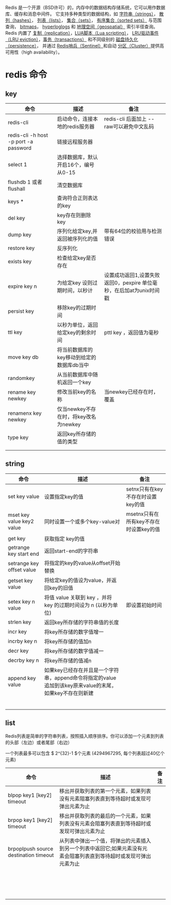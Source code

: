 Redis 是一个开源（BSD许可）的，内存中的数据结构存储系统，它可以用作数据库、缓存和消息中间件。 它支持多种类型的数据结构，如 [字符串（strings）](http://redis.cn/topics/data-types-intro.html#strings)， [散列（hashes）](http://redis.cn/topics/data-types-intro.html#hashes)， [列表（lists）](http://redis.cn/topics/data-types-intro.html#lists)， [集合（sets）](http://redis.cn/topics/data-types-intro.html#sets)， [有序集合（sorted sets）](http://redis.cn/topics/data-types-intro.html#sorted-sets) 与范围查询， [bitmaps](http://redis.cn/topics/data-types-intro.html#bitmaps)， [hyperloglogs](http://redis.cn/topics/data-types-intro.html#hyperloglogs) 和 [地理空间（geospatial）](http://redis.cn/commands/geoadd.html) 索引半径查询。 Redis 内置了 [复制（replication）](http://redis.cn/topics/replication.html)，[LUA脚本（Lua scripting）](http://redis.cn/commands/eval.html)， [LRU驱动事件（LRU eviction）](http://redis.cn/topics/lru-cache.html)，[事务（transactions）](http://redis.cn/topics/transactions.html) 和不同级别的 [磁盘持久化（persistence）](http://redis.cn/topics/persistence.html)， 并通过 [Redis哨兵（Sentinel）](http://redis.cn/topics/sentinel.html)和自动 [分区（Cluster）](http://redis.cn/topics/cluster-tutorial.html)提供高可用性（high availability）。

# redis 命令

## key

| 命令                                  | 描述                                      | 备注                                                         |
| ------------------------------------- | ----------------------------------------- | ------------------------------------------------------------ |
| redis-cli                             | 启动命令，连接本地的redis服务器           | redis-cli 后面加上 --raw可以避免中文乱码                     |
| redis-cli -h host -p port -a password | 链接远程服务器                            |                                                              |
| select 1                              | 选择数据库，默认开启16个，编号从0-15      |                                                              |
| flushdb 1 或者 flushall               | 清空数据库                                |                                                              |
| keys *                                | 查询符合正则表达的key                     |                                                              |
| del key                               | key存在则删除key                          |                                                              |
| dump key                              | 序列化给定key,并返回被序列化的值          | 带有64位的校验用与检测错误                                   |
| restore key                           | 反序列化                                  |                                                              |
| exists key                            | 检查给定key是否存在                       |                                                              |
| expire key n                          | 为给定key 设则过期时间，以秒计            | 设置成功返回1,设置失败返回0，pexpire 单位毫秒，在后加at为unix时间戳 |
| persist key                           | 移除key的过期时间                         |                                                              |
| ttl key                               | 以秒为单位，返回给定key的剩余时间         | pttl key ，返回值为毫秒                                      |
| move key db                           | 将当前数据库的key移动到给定的数据库db当中 |                                                              |
| randomkey                             | 从当前数据库中随机返回一个key             |                                                              |
| rename key newkey                     | 修改当前key的名称                         | 当newkey已经存在时，覆盖                                     |
| renamenx key newkey                   | 仅当newkey不存在时，将key改名为newkey     |                                                              |
| type key                              | 返回key所存储的值的类型                   |                                                              |
|                                       |                                           |                                                              |
|                                       |                                           |                                                              |

## string

| 命令                       | 描述                                                         | 备注                                   |
| -------------------------- | ------------------------------------------------------------ | -------------------------------------- |
| set key value              | 设置指定key的值                                              | setnx只有在key不存在时设置key的值      |
| mset key value key2 value  | 同时设置一个或多个key-value对                                | msetnx只有在所有key不存在时设置key的值 |
| get key                    | 获取指定 key的值                                             |                                        |
| getrange key start end     | 返回start-end的字符串                                        |                                        |
| setrange key  offset value | 将指定的key的value从offset开始替换                           |                                        |
| getset key value           | 将给定key的值设为value，并返回key的旧值                      |                                        |
| setex key n value          | 将值 value 关联到 key ，并将 key 的过期时间设为 n (以秒为单位) | 即设置初始时间                         |
| strlen key                 | 返回key所存储的字符串值的长度                                |                                        |
| incr key                   | 将key所存储的数字值增一                                      |                                        |
| incrby key n               | 将key所存储的值加n                                           |                                        |
| decr key                   | 将key所存储的数字值减一                                      |                                        |
| decrby key n               | 将key所存储的值减n                                           |                                        |
| append key value           | 如果key已经存在并且是一个字符串，append命令将指定的value追加到该key原来value的末尾，如果key不存在则新建 |                                        |
|                            |                                                              |                                        |
|                            |                                                              |                                        |
|                            |                                                              |                                        |
|                            |                                                              |                                        |
|                            |                                                              |                                        |
|                            |                                                              |                                        |

## list

Redis列表是简单的字符串列表，按照插入顺序排序。你可以添加一个元素到列表的头部（左边）或者尾部（右边）

一个列表最多可以包含  $ 2^{32}-1 $个元素 (4294967295, 每个列表超过40亿个元素)

| 命令                                  | 描述                                                         | 备注 |
| ------------------------------------- | ------------------------------------------------------------ | ---- |
| blpop key1 [key2] timeout             | 移出并获取列表的第一个元素，如果列表没有元素阻塞列表直到等待超时或发现可弹出元素为止 |      |
| brpop key1 [key2] timeout             | 移出并获取列表的最后的一个元素，如果列表没有元素会阻塞列表直到等待超时或发现可弹出元素为止 |      |
| brpoplpush source destination timeout | 从列表中弹出一个值，将弹出的元素插入到另一个列表中返回它;如果元素没有元素会阻塞列表直到等待超时或发现可弹出元素为止 |      |
|                                       |                                                              |      |
|                                       |                                                              |      |
|                                       |                                                              |      |
|                                       |                                                              |      |
|                                       |                                                              |      |
|                                       |                                                              |      |
|                                       |                                                              |      |
|                                       |                                                              |      |
|                                       |                                                              |      |
|                                       |                                                              |      |
|                                       |                                                              |      |
|                                       |                                                              |      |
|                                       |                                                              |      |
|                                       |                                                              |      |
|                                       |                                                              |      |
|                                       |                                                              |      |



